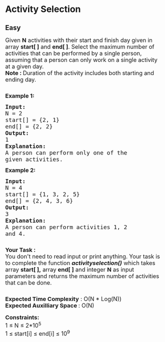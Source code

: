 # Activity Selection
## Easy
<div class="problems_problem_content__Xm_eO"><p><span style="font-size:18px">Given <strong>N</strong>&nbsp;activities with their start and finish day given in array <strong>start[ ]</strong> and <strong>end[ ]</strong>. Select the maximum number of activities that can be performed by a single person, assuming that a person can only work on a single activity at a given day.</span><br>
<span style="font-size:18px"><strong>Note :&nbsp;</strong>Duration of the activity includes both starting and ending day.</span></p>

<p><br>
<span style="font-size:18px"><strong>Example 1:</strong></span></p>

<pre><span style="font-size:18px"><strong>Input:
</strong>N = 2
start[] = {2, 1}
end[] = {2, 2}
<strong>Output: 
</strong>1<strong>
Explanation:</strong>
A person can perform only one of the
given activities.</span>
</pre>

<p><span style="font-size:18px"><strong>Example 2:</strong></span></p>

<pre><span style="font-size:18px"><strong>Input:
</strong>N = 4
start[] = {1, 3, 2, 5}
end[] = {2, 4, 3, 6}
<strong>Output: 
</strong>3<strong>
Explanation:
</strong>A person can perform activities 1, 2
and 4.</span>
</pre>

<p><br>
<span style="font-size:18px"><strong>Your Task :</strong><br>
You don't need to read input or print anything. Your task is to complete the function <em><strong>activityselection()</strong></em>&nbsp;which takes array&nbsp;<strong>start[ ],</strong>&nbsp;array <strong>end[ ]</strong> and integer&nbsp;<strong>N</strong>&nbsp;as input parameters&nbsp;and returns&nbsp;the maximum number of activities that can be done.</span></p>

<p><br>
<span style="font-size:18px"><strong>Expected Time Complexity</strong> : O(N * Log(N))<br>
<strong>Expected Auxilliary Space </strong>: O(N)</span><br>
<br>
<span style="font-size:18px"><strong>Constraints:</strong><br>
1 ≤ N ≤&nbsp;2*10<sup>5</sup><br>
1 ≤&nbsp;start[i] ≤&nbsp;end[i] ≤&nbsp;10<sup>9</sup></span></p>
</div>